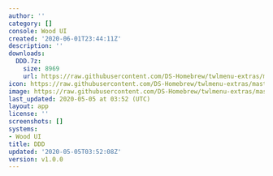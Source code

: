 ```yaml
---
author: ''
category: []
console: Wood UI
created: '2020-06-01T23:44:11Z'
description: ''
downloads:
  DDD.7z:
    size: 8969
    url: https://raw.githubusercontent.com/DS-Homebrew/twlmenu-extras/master/_nds/TWiLightMenu/akmenu/themes/DDD.7z
icon: https://raw.githubusercontent.com/DS-Homebrew/twlmenu-extras/master/unistore/icons/ak.png
image: https://raw.githubusercontent.com/DS-Homebrew/twlmenu-extras/master/unistore/icons/ak.png
last_updated: 2020-05-05 at 03:52 (UTC)
layout: app
license: ''
screenshots: []
systems:
- Wood UI
title: DDD
updated: '2020-05-05T03:52:08Z'
version: v1.0.0
---
```

